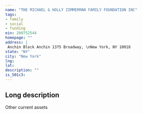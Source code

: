 ```yaml
---
name: "THE MICHAEL & HOLLY ZIMMERMAN FAMILY FOUNDATION INC"
tags:
- family
- social
- funding
ein: 200752544
homepage: ""
address: |
 Anchin Block Anchin 1375 Broadway, \nNew York, NY 10018
state: "NY"
city: "New York"
lng: 
lat: 
description: ""
is_501c3: 
---
```


## Long description

Other current assets
